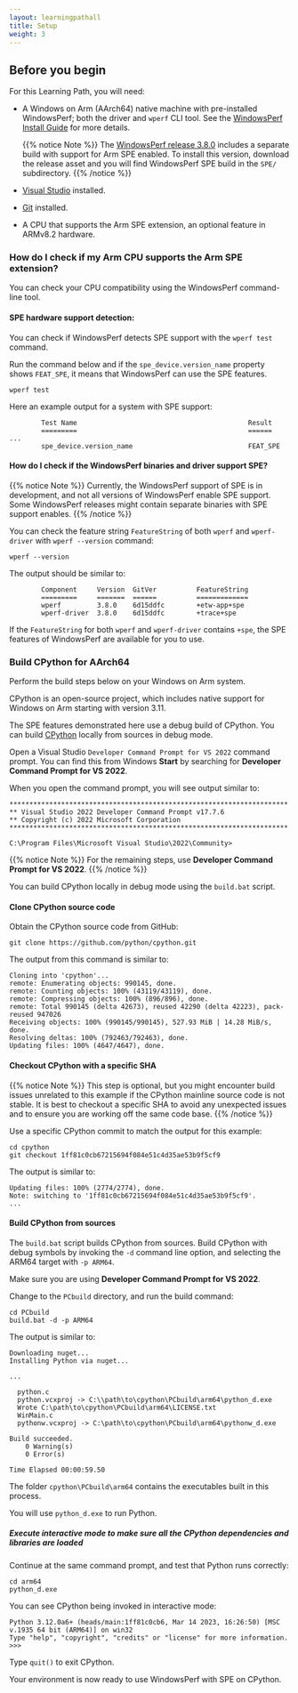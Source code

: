 ```yaml
---
layout: learningpathall
title: Setup 
weight: 3
---
```



## Before you begin

For this Learning Path, you will need:

* A Windows on Arm (AArch64) native machine with pre-installed WindowsPerf; both the driver and `wperf` CLI tool. See the [WindowsPerf Install Guide](/install-guides/wperf/) for more details.
  
  {{% notice Note %}}
The [WindowsPerf release 3.8.0](https://github.com/arm-developer-tools/windowsperf/releases/tag/3.8.0) includes a separate build with support for Arm SPE enabled. To install this version, download the release asset and you will find WindowsPerf SPE build in the `SPE/` subdirectory.
{{% /notice %}}
* [Visual Studio](/install-guides/vs-woa/) installed.
* [Git](/install-guides/git-woa/) installed.
* A CPU that supports the Arm SPE extension, an optional feature in ARMv8.2 hardware. 

### How do I check if my Arm CPU supports the Arm SPE extension?

You can check your CPU compatibility using the WindowsPerf command-line tool. 

#### SPE hardware support detection:

You can check if WindowsPerf detects SPE support with the `wperf test` command. 

Run the command below and if the `spe_device.version_name` property shows `FEAT_SPE`, it means that WindowsPerf can use the SPE features. 

```console
wperf test
```

Here an example output for a system with SPE support:

```output
        Test Name                                           Result
        =========                                           ======
...
        spe_device.version_name                             FEAT_SPE
```

#### How do I check if the WindowsPerf binaries and driver support SPE?

{{% notice Note %}}
Currently, the WindowsPerf support of SPE is in development, and not all versions of WindowsPerf enable SPE support. Some WindowsPerf releases might contain separate binaries with SPE support enables.
{{% /notice %}}

You can check the feature string `FeatureString` of both `wperf` and `wperf-driver` with `wperf --version` command:

```console
wperf --version
```

The output should be similar to:

```output
        Component     Version  GitVer          FeatureString
        =========     =======  ======          =============
        wperf         3.8.0    6d15ddfc        +etw-app+spe
        wperf-driver  3.8.0    6d15ddfc        +trace+spe
```

If the `FeatureString` for both `wperf` and `wperf-driver` contains `+spe`, the SPE features of WindowsPerf are available for you to use.

### Build CPython for AArch64

Perform the build steps below on your Windows on Arm system.

CPython is an open-source project, which includes native support for Windows on Arm starting with version 3.11. 

The SPE features demonstrated here use a debug build of CPython. You can build [CPython](https://github.com/python/cpython) locally from sources in debug mode.

Open a Visual Studio `Developer Command Prompt for VS 2022` command prompt. You can find this from Windows **Start** by searching for **Developer Command Prompt for VS 2022**.

When you open the command prompt, you will see output similar to:

```output
**********************************************************************
** Visual Studio 2022 Developer Command Prompt v17.7.6
** Copyright (c) 2022 Microsoft Corporation
**********************************************************************

C:\Program Files\Microsoft Visual Studio\2022\Community>
```

{{% notice Note %}}
For the remaining steps, use **Developer Command Prompt for VS 2022**. 
{{% /notice %}}

You can build CPython locally in debug mode using the `build.bat` script. 

#### Clone CPython source code

Obtain the CPython source code from GitHub:

```command
git clone https://github.com/python/cpython.git
```

The output from this command is similar to:

```output
Cloning into 'cpython'...
remote: Enumerating objects: 990145, done.
remote: Counting objects: 100% (43119/43119), done.
remote: Compressing objects: 100% (896/896), done.
remote: Total 990145 (delta 42673), reused 42290 (delta 42223), pack-reused 947026
Receiving objects: 100% (990145/990145), 527.93 MiB | 14.28 MiB/s, done.
Resolving deltas: 100% (792463/792463), done.
Updating files: 100% (4647/4647), done.
```

#### Checkout CPython with a specific SHA

{{% notice Note %}}
This step is optional, but you might encounter build issues unrelated to this example if the CPython mainline source code is not stable. It is best to checkout a specific SHA to avoid any unexpected issues and to ensure you are working off the same code base.
{{% /notice %}}

Use a specific CPython commit to match the output for this example:

```console
cd cpython
git checkout 1ff81c0cb67215694f084e51c4d35ae53b9f5cf9
```
The output is similar to:

```output
Updating files: 100% (2774/2774), done.
Note: switching to '1ff81c0cb67215694f084e51c4d35ae53b9f5cf9'.
...
```

#### Build CPython from sources

The `build.bat` script builds CPython from sources. Build CPython with debug symbols by invoking the `-d` command line option, and selecting the ARM64 target with `-p ARM64`.

Make sure you are using **Developer Command Prompt for VS 2022**.

Change to the `PCbuild` directory, and run the build command:

```console
cd PCbuild
build.bat -d -p ARM64
```

The output is similar to:

```output
Downloading nuget...
Installing Python via nuget...

...

  python.c
  python.vcxproj -> C:\\path\to\cpython\PCbuild\arm64\python_d.exe
  Wrote C:\path\to\cpython\PCbuild\arm64\LICENSE.txt
  WinMain.c
  pythonw.vcxproj -> C:\path\to\cpython\PCbuild\arm64\pythonw_d.exe

Build succeeded.
    0 Warning(s)
    0 Error(s)

Time Elapsed 00:00:59.50
```

The folder `cpython\PCbuild\arm64` contains the executables built in this process. 

You will use `python_d.exe` to run Python.

##### Execute interactive mode to make sure all the CPython dependencies and libraries are loaded

Continue at the same command prompt, and test that Python runs correctly:

```console
cd arm64
python_d.exe
```

You can see CPython being invoked in interactive mode:

```output
Python 3.12.0a6+ (heads/main:1ff81c0cb6, Mar 14 2023, 16:26:50) [MSC v.1935 64 bit (ARM64)] on win32
Type "help", "copyright", "credits" or "license" for more information.
>>>
```

Type `quit()` to exit CPython.

Your environment is now ready to use WindowsPerf with SPE on CPython. 
